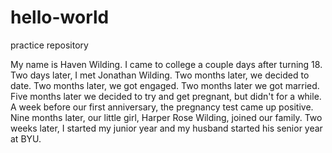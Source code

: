 # hello-world
practice repository

My name is Haven Wilding. I came to college a couple days after turning 18. Two days later, I met Jonathan Wilding. Two months later, we decided to date. Two months later, we got engaged. Two months later we got married. Five months later we decided to try and get pregnant, but didn't for a while. A week before our first anniversary, the pregnancy test came up positive. Nine months later, our little girl, Harper Rose Wilding, joined our family. Two weeks later, I started my junior year and my husband started his senior year at BYU.
